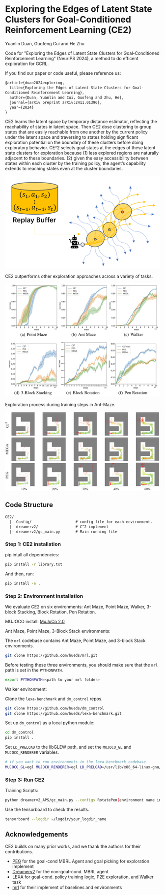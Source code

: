 # Exploring the Edges of Latent State Clusters for Goal-Conditioned Reinforcement Learning (CE2)
Yuanlin Duan, Guofeng Cui and He Zhu

Code for "Exploring the Edges of Latent State Clusters for Goal-Conditioned Reinforcement Learning" (NeurIPS 2024), a method to do efficent exploration for GCRL.

If you find our paper or code useful, please reference us:
```
@article{duan2024exploring,
  title={Exploring the Edges of Latent State Clusters for Goal-Conditioned Reinforcement Learning},
  author={Duan, Yuanlin and Cui, Guofeng and Zhu, He},
  journal={arXiv preprint arXiv:2411.01396},
  year={2024}
}
```

CE2 learns the latent space by temporary distance estimator, reflecting the reachability of states in latent space. Then CE2 dose clustering to group states that are easily reachable from one another by the current policy under the latent space and traversing to states holding significant exploration potential on the boundary of these clusters before doing exploratory behavior. CE^2 selects goal states at the edges of these latent state clusters for exploration because 
(1) less explored regions are naturally adjacent to these boundaries.
(2) given the easy accessibility between states within each cluster by the 	training policy, the agent’s capability extends to reaching states even at the cluster boundaries.


<img src="Resources/CE2_illus.png" alt="CE2 illus" width="600" />

CE2 outperforms other exploration approaches across a variety of tasks.

<img src="Resources/exp_success_rate.png" alt="CE2 success" width="600" />

Exploration process during training steps in Ant-Maze. 

<img src="Resources/ant-explore-process.png" alt="CE2 success" width="600" />


## Code Structure

```
CE2/
  |- Config/                    # config file for each environment.
  |- dreamerv2/                 # C^2 implement
  |- dreamerv2/gc_main.py       # Main running file
```

### Step 1: CE2 installation

pip intall all dependencies:

```bash
pip install -r library.txt
```

And then, run:

```bash
pip install -e .
```

### Step 2: Environment installation
We evaluate CE2 on six environments: Ant Maze, Point Maze, Walker, 3-block Stacking, Block Rotation, Pen Rotation.

MUJOCO install: [MuJoCo 2.0](https://www.roboti.us/download.html)

Ant Maze, Point Maze, 3-Block Stack environments:

The `mrl` codebase contains Ant Maze, Point Maze, and 3-block Stack environments.
```bash
git clone https://github.com/hueds/mrl.git
```

Before testing these three environments, you should make sure that the `mrl` path is set in the `PYTHONPATH`.

```bash
export PYTHONPATH=<path to your mrl folder>
```

Walker environment:

Clone the `lexa-benchmark` and `dm_control` repos.

```bash
git clone https://github.com/hueds/dm_control
git clone https://github.com/hueds/lexa-benchmark.git
```

Set up `dm_control` as a local python module:
```bash
cd dm_control
pip install .
```

Set `LD_PRELOAD` to the libGLEW path, and set the `MUJOCO_GL` and `MUJOCO_RENDERER` variables.

```bash
# if you want to run environments in the lexa-benchmark codebase
MUJOCO_GL=egl MUJOCO_RENDERER=egl LD_PRELOAD=/usr/lib/x86_64-linux-gnu/libGLEW.so:/usr/lib/x86_64-linux-gnu/libGL.so  PYTHONPATH=<path to your lexa-benchmark folder like "/home/edward/lexa-benchmark">
```


### Step 3: Run CE2

Training Scripts:

```bash
python dreamerv2_APS/gc_main.py --configs RotatePen(environment name in config file) --logdir "your logdir path"
```

Use the tensorboard to check the results.

```bash
tensorboard --logdir ~/logdir/your_logdir_name
```

## Acknowledgements
CE2 builds on many prior works, and we thank the authors for their contributions.

- [PEG](https://github.com/penn-pal-lab/peg) for the goal-cond MBRL Agent and goal picking for exploration implement
- [Dreamerv2](https://github.com/danijar/dreamerv2) for the non-goal-cond. MBRL agent
- [LEXA](https://github.com/orybkin/lexa) for goal-cond. policy training logic, P2E exploration, and Walker task
- [mrl](https://github.com/spitis/mrl) for their implement of baselines and environments
